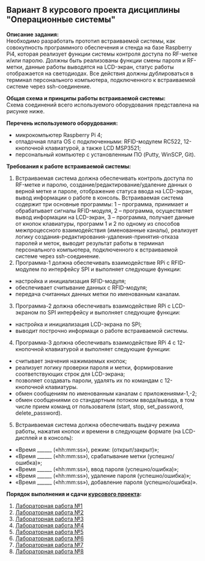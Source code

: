 ## Вариант 8 курсового проекта дисциплины "Операционные системы"

__Описание задания:__  
Необходимо разработать прототип встраиваемой системы, как совокупность программного обеспечения и стенда на базе Raspberry Pi4, которая реализует функции системы контроля доступа по RF-метке и/или паролю. Должны быть реализованы функции смены пароля и RF-метки, данные работы выводятся на LCD-экран, статус работы отображается на светодиодах. Все действия должны дублироваться в терминал персонального компьютера, подключенного к встраиваемой системе через ssh-соединение.   

__Общая схема и принципы работы встраиваемой системы:__  
Схема соединений всего используемого оборудования представлена на рисунке ниже.


__Перечень используемого оборудования:__
* микрокомпьютер Raspberry Pi 4;
* отладочная плата OS с подключенными: RFID-модулем RC522, 12-кнопочной клавиатурой, а также LCD MSP3521;
* персональный компьютер c установленным ПО (Putty, WinSCP, Git).

__Требования к работе встраиваемой системы:__  
1. Встраиваемая система должна обеспечивать контроль доступа по RF-метке и паролю, создание/редактирование/удаление данных о верной метке и пароле, отображение статуса ввода на LCD-экран, вывод информации о работе в консоль. Встраиваемая система содержит три основные программы: 1 – программа, принимает и обрабатывает сигналы RFID-модуля, 2 – программа, осуществляет вывод информации на LCD-экран, 3 – программа, получает данные от кнопок клавиатуры, программ 1 и 2 по одному из способов межпроцессного взаимодействия (именованные  каналы), реализует логику создания-редактирования-удаления-принятия-отказа паролей и меток, выводит результат работы в терминал персонального компьютера, подключенного к встраиваемой системе через ssh-соединение.
2. Программа-1 должна обеспечивать взаимодействие RPi с RFID-модулем по интерфейсу SPI и выполняет следующие функции:
* настройка и инициализация RFID-модуля;
* обеспечивает считывание данных с RFID-модуля;
* передача считанных данных метки по именованным каналам.
3. Программа-2 должна обеспечивать взаимодействие RPi с LCD-экраном по SPI интерфейсу и выполняет следующие функции:
* настройка и инициализация LCD-экрана по SPI;
* выводит построчно информаци о работе встраиваемой системы.
4. Программа-3 должна обеспечивать взаимодействие RPi 4 с 12-кнопочной клавиатурой и выполняет следующие функции:
* считывает значения нажимаемых кнопок;
* реализует логику проверки пароля и метки, формирование соответствующих строк для LCD-экрана;
* позволяет создавать пароли, удалять их по командам с 12-кнопочной клавиатуры.
* обмен сообщениям по именованным каналам с приложениями-1,-2;
* обмен сообщениями со стандартным потоком ввода/вывода, в том числе прием команд от пользователя (start, stop, set_password, delete_password).
5. Встраиваемая система должна обеспечивать выдачу режима работы, нажатия кнопок и времени в следующем формате (на LCD-дисплей и в консоль): 
* «Время ______ («hh:mm:ss»), режим: (открыт/закрыт)»;
* «Время ______ («hh:mm:ss»), срабатывание метки (успешно/ошибка)»;
* «Время ______ («hh:mm:ss»), ввод пароля (успешно/ошибка)»;
* «Время ______ («hh:mm:ss»), удаление пароля (успешно/ошибка)»;
* «Время ______ («hh:mm:ss»), добавление пароля (успешно/ошибка)».

__Порядок выполнения и сдачи [курсового проекта](task_v08.md):__
1. [Лабораторная работа №1](lab_01.md)
2. [Лабораторная работа №2](lab_02.md)
3. [Лабораторная работа №3](lab_03.md)
4. [Лабораторная работа №4](lab_04.md)
5. [Лабораторная работа №5](lab_05.md)
6. [Лабораторная работа №6](lab_06.md)
7. [Лабораторная работа №7](lab_07.md)
8. [Лабораторная работа №8](lab_08.md)
